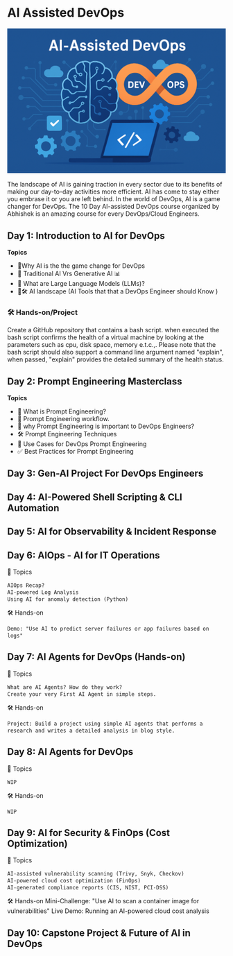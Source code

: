# AI Assisted DevOps
![AI Assisted DevOps](./images/AI%20Assisted%20DevOps_.png)

The landscape of AI is gaining traction in every sector due to its benefits of making our day-to-day activities  more efficient. AI has come to stay either you embrase it or you are left behind. In the world of DevOps,  AI is a game changer for DevOps. The 10 Day AI-assisted DevOps course organized by Abhishek is an amazing course for  every DevOps/Cloud Engineers.


## Day 1: Introduction to AI for DevOps
 **Topics**

  - 🎯Why AI is the the game change for DevOps
  - 🤖 Traditional AI Vrs Generative AI 📊
  - 🧠 What are Large Language Models (LLMs)?
  - 🤖🛠️ AI landscape (AI Tools that that a DevOps Engineer should Know )

### 🛠️ Hands-on/Project
Create a GitHub repository that contains a bash script. when executed the bash script confirms the health of a virtual machine by looking at the parameters such as cpu, disk space, memory e.t.c.,. Please note that the bash script should also support a command line argument named "explain", when passed, "explain" provides the detailed summary of the health status.


## Day 2: Prompt Engineering Masterclass

**Topics**
- 🤖 What is Prompt Engineering?
- 🔄 Prompt Engineering workflow. 
- 🧰 why Prompt Engineering is important to DevOps Engineers?
- 🛠️ Prompt Engineering Techniques
- 🚀 Use Cases for DevOps Prompt Engineering
- ✅ Best Practices for Prompt Engineering

## Day 3: Gen-AI Project For DevOps Engineers

## Day 4: AI-Powered Shell Scripting & CLI Automation

## Day 5: AI for Observability & Incident Response

## Day 6: AIOps - AI for IT Operations 
📌 Topics

    AIOps Recap?
    AI-powered Log Analysis
    Using AI for anomaly detection (Python)

🛠 Hands-on

    Demo: "Use AI to predict server failures or app failures based on logs"


## Day 7: AI Agents for DevOps (Hands-on)
📌 Topics

    What are AI Agents? How do they work?
    Create your very First AI Agent in simple steps.

🛠 Hands-on

    Project: Build a project using simple AI agents that performs a research and writes a detailed analysis in blog style.

## Day 8: AI Agents for DevOps 
📌 Topics

    WIP

🛠 Hands-on

    WIP

## Day 9: AI for Security & FinOps (Cost Optimization)
📌 Topics

    AI-assisted vulnerability scanning (Trivy, Snyk, Checkov)
    AI-powered cloud cost optimization (FinOps)
    AI-generated compliance reports (CIS, NIST, PCI-DSS)

🛠 Hands-on
    Mini-Challenge: "Use AI to scan a container image for vulnerabilities"
    Live Demo: Running an AI-powered cloud cost analysis

## Day 10: Capstone Project & Future of AI in DevOps